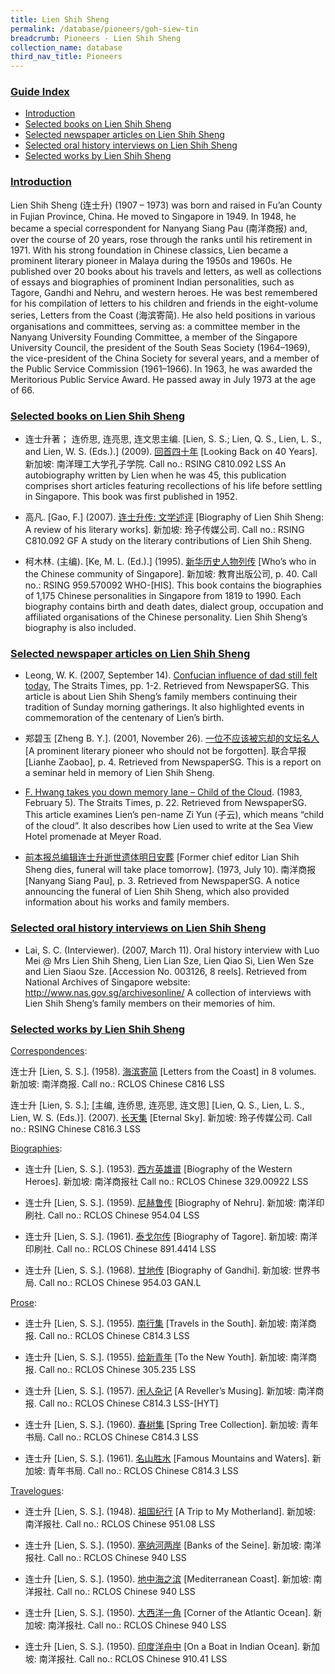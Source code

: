 ```yaml
---
title: Lien Shih Sheng
permalink: /database/pioneers/goh-siew-tin
breadcrumb: Pioneers - Lien Shih Sheng
collection_name: database
third_nav_title: Pioneers
---
```


### <u>Guide Index</u>

* [Introduction](#introduction)
* [Selected books on Lien Shih Sheng](#selected-books-on-lien-shih-sheng)
* [Selected newspaper articles on Lien Shih Sheng](#selected-newspaper-articles-on-lien-shih-sheng)
* [Selected oral history interviews on Lien Shih Sheng](#selected-oral-history-interviews-on-lien-shih-sheng)
* [Selected works by Lien Shih Sheng](#selected-works-by-lien-shih-sheng)

### <u>Introduction</u>

Lien Shih Sheng (连士升) (1907 – 1973) was born and raised in Fu’an County in Fujian Province, China. He moved to Singapore in 1949. In 1948, he became a special correspondent for Nanyang Siang Pau (南洋商报) and, over the course of 20 years, rose through the ranks until his retirement in 1971. With his strong foundation in Chinese classics, Lien became a prominent literary pioneer in Malaya during the 1950s and 1960s. He published over 20 books about his travels and letters, as well as collections of essays and biographies of prominent Indian personalities, such as Tagore, Gandhi and Nehru, and western heroes. He was best remembered for his compilation of letters to his children and friends in the eight-volume series, Letters from the Coast (海滨寄简). He also held positions in various organisations and committees, serving as: a committee member in the Nanyang University Founding Committee, a member of the Singapore University Council, the president of the South Seas Society (1964–1969), the vice-president of the China Society for several years, and a member of the Public Service Commission (1961–1966). In 1963, he was awarded the Meritorious Public Service Award. He passed away in July 1973 at the age of 66.

 

### <u>Selected books on Lien Shih Sheng</u>

* 连士升著； 连侨思, 连亮思, 连文思主编. [Lien, S. S.; Lien, Q. S., Lien, L. S., and Lien, W. S. (Eds.).] (2009). [回首四十年](http://eservice.nlb.gov.sg/item_holding_s.aspx?bid=13712521) [Looking Back on 40 Years]. 新加坡: 南洋理工大学孔子学院.
Call no.: RSING C810.092 LSS
An autobiography written by Lien when he was 45, this publication comprises short articles featuring recollections of his life before settling in Singapore. This book was first published in 1952.
 

* 高凡. [Gao, F.] (2007). [连士升传: 文学述评](http://eservice.nlb.gov.sg/item_holding_s.aspx?bid=12919186)  [Biography of Lien Shih Sheng: A review of his literary works]. 新加坡: 玲子传媒公司.
Call no.: RSING C810.092 GF
A study on the literary contributions of Lien Shih Sheng.
 

* 柯木林. (主编). [Ke, M. L. (Ed.).] (1995). [新华历史人物列传](http://eservice.nlb.gov.sg/item_holding_s.aspx?bid=84500628)  [Who’s who in the Chinese community of Singapore]. 新加坡: 教育出版公司, p. 40.
Call no.: RSING 959.570092 WHO-\[HIS\].
This book contains the biographies of 1,175 Chinese personalities in Singapore from 1819 to 1990. Each biography contains birth and death dates, dialect group, occupation and affiliated organisations of the Chinese personality. Lien Shih Sheng’s biography is also included.
 

### <u>Selected newspaper articles on Lien Shih Sheng</u>

* Leong, W. K. (2007, September 14). [Confucian influence of dad still felt today](http://eresources.nlb.gov.sg/newspapers/Digitised/Article/straitstimes20070914-1.2.4.1), The Straits Times, pp. 1-2. Retrieved from NewspaperSG.
This article is about Lien Shih Sheng’s family members continuing their tradition of Sunday morning gatherings. It also highlighted events in commemoration of the centenary of Lien’s birth.
 

* 郑碧玉 [Zheng B. Y.]. (2001, November 26). [一位不应该被忘却的文坛名人](http://eresources.nlb.gov.sg/newspapers/Digitised/Article/lhzb20011126-1.2.10.2) [A prominent literary pioneer who should not be forgotten]. 联合早报 [Lianhe Zaobao], p. 4. Retrieved from NewspaperSG.
This is a report on a seminar held in memory of Lien Shih Sheng.
 

* [F. Hwang takes you down memory lane – Child of the Cloud](http://eresources.nlb.gov.sg/newspapers/Digitised/Article/straitstimes19830205-1.2.79). (1983, February 5). The Straits Times, p. 22. Retrieved from NewspaperSG.
This article examines Lien’s pen-name Zi Yun (子云), which means “child of the cloud”. It also describes how Lien used to write at the Sea View Hotel promenade at Meyer Road.
 

* [前本报总编辑连士升逝世遗体明日安葬](http://eresources.nlb.gov.sg/newspapers/Digitised/Article/nysp19730710-1.2.14.5) [Former chief editor Lian Shih Sheng dies, funeral will take place tomorrow]. (1973, July 10). 南洋商报 [Nanyang Siang Pau], p. 3. Retrieved from NewspaperSG.
A notice announcing the funeral of Lien Shih Sheng, which also provided information about his works and family members.
 

### <u>Selected oral history interviews on Lien Shih Sheng</u>

* Lai, S. C. (Interviewer). (2007, March 11). Oral history interview with Luo Mei @ Mrs Lien Shih Sheng, Lien Lian Sze, Lien Qiao Si, Lien Wen Sze and Lien Siaou Sze. [Accession No. 003126, 8 reels]. Retrieved from National Archives of Singapore website: http://www.nas.gov.sg/archivesonline/
A collection of interviews with Lien Shih Sheng’s family members on their memories of him.
 

### <u>Selected works by Lien Shih Sheng</u>

<u>Correspondences</u>:

连士升 [Lien, S. S.]. (1958). [海滨寄简](http://eservice.nlb.gov.sg/item_holding_s.aspx?bid=84460076) [Letters from the Coast] in 8 volumes. 新加坡: 南洋商报.
Call no.: RCLOS Chinese C816 LSS
 

连士升 [Lien, S. S.]; [主编, 连侨思, 连亮思, 连文思] [Lien, Q. S., Lien, L. S., Lien, W. S. (Eds.)]. (2007). [长天集](http://eservice.nlb.gov.sg/item_holding_s.aspx?bid=12919650) [Eternal Sky]. 新加坡: 玲子传媒公司.
Call no.: RSING Chinese C816.3 LSS
 

<u>Biographies</u>:

* 连士升 [Lien, S. S.]. (1953). [西方英雄谱](http://eservice.nlb.gov.sg/item_holding_s.aspx?bid=84546280) [Biography of the Western Heroes]. 新加坡: 南洋商报社
Call no.: RCLOS Chinese 329.00922 LSS
 

* 连士升 [Lien, S. S.]. (1959). [尼赫鲁传](http://eservice.nlb.gov.sg/item_holding_s.aspx?bid=84537084) [Biography of Nehru]. 新加坡: 南洋印刷社.
Call no.: RCLOS Chinese 954.04 LSS
 

* 连士升 [Lien, S. S.]. (1961). [泰戈尔传](http://eservice.nlb.gov.sg/item_holding_s.aspx?bid=14009697) [Biography of Tagore]. 新加坡: 南洋印刷社.
Call no.: RCLOS Chinese 891.4414 LSS
 

* 连士升 [Lien, S. S.]. (1968). [甘地传](http://eservice.nlb.gov.sg/item_holding_s.aspx?bid=84507088) [Biography of Gandhi]. 新加坡: 世界书局.
Call no.: RCLOS Chinese 954.03 GAN.L
 

<u>Prose</u>:

* 连士升 [Lien, S. S.]. (1955). [南行集](http://eservice.nlb.gov.sg/item_holding_s.aspx?bid=12640604) [Travels in the South]. 新加坡: 南洋商报.
Call no.: RCLOS Chinese C814.3 LSS
 

* 连士升 [Lien, S. S.]. (1955). [给新青年](http://eservice.nlb.gov.sg/item_holding_s.aspx?bid=12879388) [To the New Youth]. 新加坡: 南洋商报.
Call no.: RCLOS Chinese 305.235 LSS
 

* 连士升 [Lien, S. S.]. (1957). [闲人杂记](http://eservice.nlb.gov.sg/item_holding_s.aspx?bid=13627855) [A Reveller’s Musing]. 新加坡: 南洋商报.
Call no.: RCLOS Chinese C814.3 LSS-\[HYT\]
 

* 连士升 [Lien, S. S.]. (1960). [春树集](http://eservice.nlb.gov.sg/item_holding_s.aspx?bid=84479957) [Spring Tree Collection]. 新加坡: 青年书局.
Call no.: RCLOS Chinese C814.3 LSS
 

* 连士升 [Lien, S. S.]. (1961). [名山胜水](http://eservice.nlb.gov.sg/item_holding_s.aspx?bid=12989010) [Famous Mountains and Waters]. 新加坡: 青年书局.
Call no.: RCLOS Chinese C814.3 LSS
 

<u>Travelogues</u>:

* 连士升 [Lien, S. S.]. (1948). [祖国纪行](http://eservice.nlb.gov.sg/item_holding_s.aspx?bid=84505600) [A Trip to My Motherland]. 新加坡: 南洋报社.
Call no.: RCLOS Chinese 951.08 LSS
 

* 连士升 [Lien, S. S.]. (1950). [塞纳河两岸](http://eservice.nlb.gov.sg/item_holding_s.aspx?bid=84560418) [Banks of the Seine]. 新加坡: 南洋报社.
Call no.: RCLOS Chinese 940 LSS
 

* 连士升 [Lien, S. S.]. (1950). [地中海之滨](http://eservice.nlb.gov.sg/item_holding_s.aspx?bid=84561390) [Mediterranean Coast]. 新加坡: 南洋报社.
Call no.: RCLOS Chinese 940 LSS
 

* 连士升 [Lien, S. S.]. (1950). [大西洋一角](http://eservice.nlb.gov.sg/item_holding_s.aspx?bid=84561324) [Corner of the Atlantic Ocean]. 新加坡: 南洋报社.
Call no.: RCLOS Chinese 940 LSS
 

* 连士升 [Lien, S. S.]. (1950). [印度洋舟中](http://eservice.nlb.gov.sg/item_holding_s.aspx?bid=84500645) [On a Boat in Indian Ocean]. 新加坡: 南洋报社.
Call no.: RCLOS Chinese 910.41 LSS